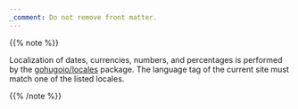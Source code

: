 ```yaml
---
_comment: Do not remove front matter.
---
```


{{% note %}}

Localization of dates, currencies, numbers, and percentages is performed by the [gohugoio/locales] package. The language tag of the current site must match one of the listed locales.

[gohugoio/locales]: https://github.com/gohugoio/locales
{{% /note %}}

